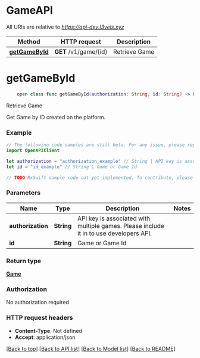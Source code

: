 # GameAPI

All URIs are relative to *https://api-dev.l3vels.xyz*

Method | HTTP request | Description
------------- | ------------- | -------------
[**getGameById**](GameAPI.md#getgamebyid) | **GET** /v1/game/{id} | Retrieve Game


# **getGameById**
```swift
    open class func getGameById(authorization: String, id: String) -> Observable<Game>
```

Retrieve Game

Get Game by ID created on the platform.

### Example
```swift
// The following code samples are still beta. For any issue, please report via http://github.com/OpenAPITools/openapi-generator/issues/new
import OpenAPIClient

let authorization = "authorization_example" // String | API key is associated with multiple games. Please include it in to use developers API.
let id = "id_example" // String | Game or Game Id

// TODO RxSwift sample code not yet implemented. To contribute, please open a ticket via http://github.com/OpenAPITools/openapi-generator/issues/new
```

### Parameters

Name | Type | Description  | Notes
------------- | ------------- | ------------- | -------------
 **authorization** | **String** | API key is associated with multiple games. Please include it in to use developers API. | 
 **id** | **String** | Game or Game Id | 

### Return type

[**Game**](Game.md)

### Authorization

No authorization required

### HTTP request headers

 - **Content-Type**: Not defined
 - **Accept**: application/json

[[Back to top]](#) [[Back to API list]](../README.md#documentation-for-api-endpoints) [[Back to Model list]](../README.md#documentation-for-models) [[Back to README]](../README.md)

